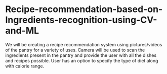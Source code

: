 # Recipe-recommendation-based-on-Ingredients-recognition-using-CV-and-ML

We will be creating a recipe recommendation system using pictures/videos of the pantry for a variety of uses. 
Camera will be used to scan the ingredients present in the pantry and provide the user with all the dishes and recipes possible. 
User has an option to specify the type of diet along with calorie range.

